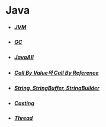 # Java

- ##### [JVM](Java%20Virtual%20Machine.md)

- ##### [GC](Garbage%20Collection.md)

- ##### [JavaAll](JavaAll.md)

- ##### [Call By Value와 Call By Reference](CallByVorR.md)

- ##### [String, StringBuffer, StringBuilder](Strings.md)

- ##### [Casting](Casting.md)

- ##### [Thread](Thread.md)

